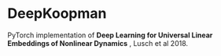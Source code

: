 # DeepKoopman
PyTorch implementation of **Deep Learning for Universal Linear Embeddings of Nonlinear Dynamics** , Lusch et al 2018.